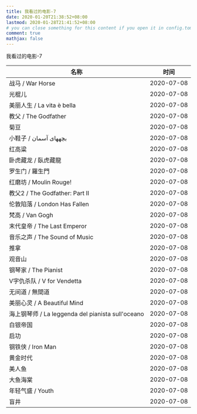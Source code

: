 ```yaml
---
title: 我看过的电影-7
date: 2020-01-20T21:38:52+08:00
lastmod: 2020-01-28T21:41:52+08:00
# you can close something for this content if you open it in config.toml.
comment: true
mathjax: false
---
```



我看过的电影-7


| 名称                                              | 时间       |
| ------------------------------------------------- | ---------- |
| 战马 / War Horse                                  | 2020-07-08 |
| 光棍儿                                            | 2020-07-08 |
| 美丽人生 / La vita è bella                        | 2020-07-08 |
| 教父 / The Godfather                              | 2020-07-08 |
| 菊豆                                              | 2020-07-08 |
| 小鞋子 / بچههای آسمان                             | 2020-07-08 |
| 红高粱                                            | 2020-07-08 |
| 卧虎藏龙 / 臥虎藏龍                               | 2020-07-08 |
| 罗生门 / 羅生門                                   | 2020-07-08 |
| 红磨坊 / Moulin Rouge!                            | 2020-07-08 |
| 教父2 / The Godfather: Part Ⅱ                     | 2020-07-08 |
| 伦敦陷落 / London Has Fallen                      | 2020-07-08 |
| 梵高 / Van Gogh                                   | 2020-07-08 |
| 末代皇帝 / The Last Emperor                       | 2020-07-08 |
| 音乐之声 / The Sound of Music                     | 2020-07-08 |
| 推拿                                              | 2020-07-08 |
| 观音山                                            | 2020-07-08 |
| 钢琴家 / The Pianist                              | 2020-07-08 |
| V字仇杀队 / V for Vendetta                        | 2020-07-08 |
| 无间道 / 無間道                                   | 2020-07-08 |
| 美丽心灵 / A Beautiful Mind                       | 2020-07-08 |
| 海上钢琴师 / La leggenda del pianista sull'oceano | 2020-07-08 |
| 白银帝国                                          | 2020-07-08 |
| 启功                                              | 2020-07-08 |
| 钢铁侠 / Iron Man                                 | 2020-07-08 |
| 黄金时代                                          | 2020-07-08 |
| 美人鱼                                            | 2020-07-08 |
| 大鱼海棠                                          | 2020-07-08 |
| 年轻气盛 / Youth                                  | 2020-07-08 |
| 盲井                                              | 2020-07-08 |